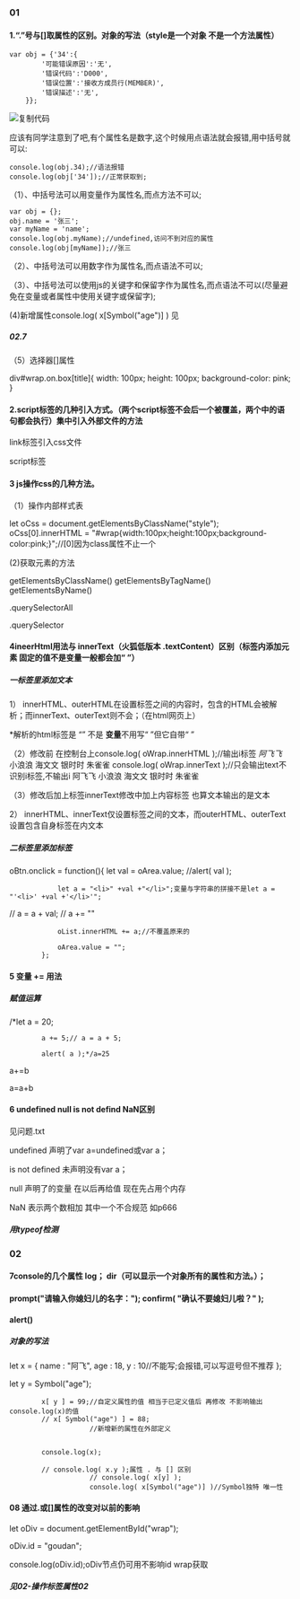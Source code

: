 ### 01

#### 1.“.”号与[]取属性的区别。对象的写法（style是一个对象 不是一个方法属性）

```
var obj = {'34':{
        '可能错误原因':'无',
        '错误代码':'D000',
        '错误位置':'接收方成员行(MEMBER)',
        '错误描述':'无',
    }};
```

![复制代码](https://common.cnblogs.com/images/copycode.gif)

应该有同学注意到了吧,有个属性名是数字,这个时候用点语法就会报错,用中括号就可以:

```
console.log(obj.34);//语法报错
console.log(obj['34']);//正常获取到;
```

（1）、中括号法可以用变量作为属性名,而点方法不可以;

```
var obj = {};
obj.name = '张三';
var myName = 'name';
console.log(obj.myName);//undefined,访问不到对应的属性
console.log(obj[myName]);//张三
```

（2）、中括号法可以用数字作为属性名,而点语法不可以;

（3）、中括号法可以使用js的关键字和保留字作为属性名,而点语法不可以(尽量避免在变量或者属性中使用关键字或保留字);

(4)新增属性console.log( x[Symbol("age")] ) 见

##### 02.7

（5）选择器[]属性

 div#wrap.on.box[title]{
                width: 100px;
                height: 100px;
                background-color: pink;
            }
        </style>
    </head>
    <body>
        <div id="wrap" class="on box" title="123"></div>

#### 2.script标签的几种引入方式。（两个script标签不会后一个被覆盖，两个中的语句都会执行）集中引入外部文件的方法

link标签引入css文件

script标签



#### 3 js操作css的几种方法。

（1）操作内部样式表

<style id="css" class="style"></style>

 let oCss = document.getElementsByClassName("style");
            oCss[0].innerHTML = "#wrap{width:100px;height:100px;background-color:pink;}";//[0]因为class属性不止一个

(2)获取元素的方法

getElementsByClassName()
            getElementsByTagName()
            getElementsByName()

.querySelectorAll

.querySelector

#### 4ineerHtml用法与   innerText（火狐低版本 .textContent）区别（标签内添加元素 固定的值不是变量一般都会加“ ”）

##### 一标签里添加文本

1） innerHTML、outerHTML在设置标签之间的内容时，包含的HTML会被解析；而innerText、outerText则不会；（在html网页上）

*解析的html标签是 “<a>” 不是 <a>  **变量**不用写“ ”但它自带“ ”

（2）修改前 在控制台上console.log( oWrap.innerHTML );//输出i标签 <i>阿飞飞</i> 小浪浪 海文文 银时时 朱雀雀
            console.log( oWrap.innerText );//只会输出text不识别i标签,不输出i 阿飞飞 小浪浪 海文文 银时时 朱雀雀

（3）修改后加上标签innerText修改中加上内容标签 <a></a>也算文本输出的是文本

2） innerHTML、innerText仅设置标签之间的文本，而outerHTML、outerText设置包含自身标签在内文本

##### 二标签里添加标签

 oBtn.onclick = function(){
                let val = oArea.value;
                //alert( val );

                let a = "<li>" +val +"</li>";变量与字符串的拼接不是let a = "'<li>' +val +'</li>'";
//                 a = a + val;
//                 a += "</li>"

                oList.innerHTML += a;//不覆盖原来的
    
                oArea.value = "";
            };
#### 5 变量 += 用法

#####  赋值运算

/*let a = 20;

            a += 5;// a = a + 5;
    
            alert( a );*/a=25
a+=b

a=a+b

#### 6 undefined null is not defind NaN区别

见问题.txt

undefined 声明了var a=undefined或var a；

is not defined 未声明没有var a；

null 声明了的变量 在以后再给值 现在先占用个内存

NaN 表示两个数相加 其中一个不合规范 如p666

##### 用typeof检测













### 02

#### 7console的几个属性 log； dir（可以显示一个对象所有的属性和方法。）；

####  prompt("请输入你媳妇儿的名字："); confirm( "确认不要媳妇儿啦？" );

#### alert()

##### 对象的写法

let x = {
                name : "阿飞",
                age : 18,
                y : 10//不能写;会报错,可以写逗号但不推荐
            };

let y = Symbol("age");

            x[ y ] = 99;//自定义属性的值 相当于已定义值后 再修改 不影响输出console.log(x)的值
            // x[ Symbol("age") ] = 88;
    					//新增新的属性在外部定义


            console.log(x);
    
            // console.log( x.y );属性 . 与 [] 区别 
    					// console.log( x[y] );
    					console.log( x[Symbol("age")] )//Symbol独特 唯一性
#### 08 通过.或[]属性的改变对以前的影响

let oDiv = document.getElementById("wrap");

 oDiv.id = "goudan";

console.log(oDiv.id);oDiv节点仍可用不影响id wrap获取

##### 见02-操作标签属性02

